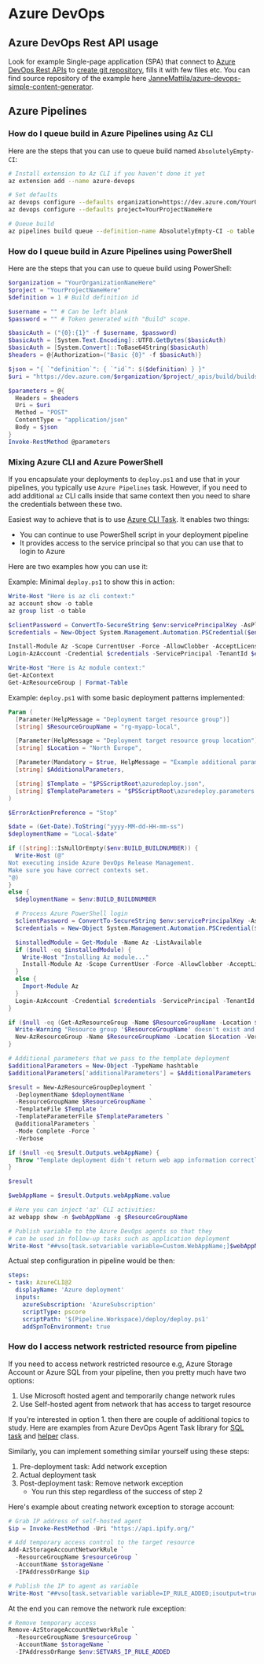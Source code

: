 # Azure DevOps

## Azure DevOps Rest API usage

Look for example Single-page application (SPA) that
connect to [Azure DevOps Rest APIs](https://docs.microsoft.com/en-us/rest/api/azure/devops/?view=azure-devops-rest-5.1) to [create git repository](https://docs.microsoft.com/en-us/rest/api/azure/devops/git/repositories/create?view=azure-devops-rest-5.1),
fills it with few files etc. You can find source repository
of the example here [JanneMattila/azure-devops-simple-content-generator](https://github.com/JanneMattila/azure-devops-simple-content-generator).

## Azure Pipelines

### How do I queue build in Azure Pipelines using Az CLI

Here are the steps that you can use to queue build named `AbsolutelyEmpty-CI`:

```bash
# Install extension to Az CLI if you haven't done it yet
az extension add --name azure-devops

# Set defaults
az devops configure --defaults organization=https://dev.azure.com/YourOrganizationNameHere/
az devops configure --defaults project=YourProjectNameHere

# Queue build
az pipelines build queue --definition-name AbsolutelyEmpty-CI -o table
```

### How do I queue build in Azure Pipelines using PowerShell

Here are the steps that you can use to queue build using PowerShell:

```powershell
$organization = "YourOrganizationNameHere"
$project = "YourProjectNameHere"
$definition = 1 # Build definition id

$username = "" # Can be left blank
$password = "" # Token generated with "Build" scope.

$basicAuth = ("{0}:{1}" -f $username, $password)
$basicAuth = [System.Text.Encoding]::UTF8.GetBytes($basicAuth)
$basicAuth = [System.Convert]::ToBase64String($basicAuth)
$headers = @{Authorization=("Basic {0}" -f $basicAuth)}

$json = "{ `"definition`": { `"id`": $($definition) } }"
$uri = "https://dev.azure.com/$organization/$project/_apis/build/builds?api-version=2.0"

$parameters = @{
  Headers = $headers
  Uri = $uri
  Method = "POST"
  ContentType = "application/json"
  Body = $json
}
Invoke-RestMethod @parameters
```

### Mixing Azure CLI and Azure PowerShell

If you encapsulate your deployments to `deploy.ps1` and
use that in your pipelines, you typically use `Azure Pipelines` task.
However, if you need to add additional `az` CLI calls inside that
same context then you need to share the credentials between these two.

Easiest way to achieve that is to use [Azure CLI Task](https://docs.microsoft.com/en-us/azure/devops/pipelines/tasks/deploy/azure-cli?view=azure-devops). It enables two things:

- You can continue to use PowerShell script in your deployment pipeline
- It provides access to the service principal so that you can use that to login to Azure

Here are two examples how you can use it:

Example: Minimal `deploy.ps1` to show this in action:

```powershell
Write-Host "Here is az cli context:"
az account show -o table
az group list -o table

$clientPassword = ConvertTo-SecureString $env:servicePrincipalKey -AsPlainText -Force
$credentials = New-Object System.Management.Automation.PSCredential($env:servicePrincipalId, $clientPassword)

Install-Module Az -Scope CurrentUser -Force -AllowClobber -AcceptLicense
Login-AzAccount -Credential $credentials -ServicePrincipal -TenantId $env:tenantId

Write-Host "Here is Az module context:"
Get-AzContext
Get-AzResourceGroup | Format-Table
```

Example: `deploy.ps1` with some basic deployment patterns implemented:

```powershell
Param (
  [Parameter(HelpMessage = "Deployment target resource group")] 
  [string] $ResourceGroupName = "rg-myapp-local",

  [Parameter(HelpMessage = "Deployment target resource group location")] 
  [string] $Location = "North Europe",

  [Parameter(Mandatory = $true, HelpMessage = "Example additional parameter")]
  [string] $AdditionalParameters,

  [string] $Template = "$PSScriptRoot\azuredeploy.json",
  [string] $TemplateParameters = "$PSScriptRoot\azuredeploy.parameters.json"
)

$ErrorActionPreference = "Stop"

$date = (Get-Date).ToString("yyyy-MM-dd-HH-mm-ss")
$deploymentName = "Local-$date"

if ([string]::IsNullOrEmpty($env:BUILD_BUILDNUMBER)) {
  Write-Host (@"
Not executing inside Azure DevOps Release Management.
Make sure you have correct contexts set.
"@)
}
else {
  $deploymentName = $env:BUILD_BUILDNUMBER

  # Process Azure PowerShell login
  $clientPassword = ConvertTo-SecureString $env:servicePrincipalKey -AsPlainText -Force
  $credentials = New-Object System.Management.Automation.PSCredential($env:servicePrincipalId, $clientPassword)

  $installedModule = Get-Module -Name Az -ListAvailable
  if ($null -eq $installedModule) {
    Write-Host "Installing Az module..."
    Install-Module Az -Scope CurrentUser -Force -AllowClobber -AcceptLicense
  }
  else {
    Import-Module Az
  }
  Login-AzAccount -Credential $credentials -ServicePrincipal -TenantId $env:tenantId
}

if ($null -eq (Get-AzResourceGroup -Name $ResourceGroupName -Location $Location -ErrorAction SilentlyContinue)) {
  Write-Warning "Resource group '$ResourceGroupName' doesn't exist and it will be created."
  New-AzResourceGroup -Name $ResourceGroupName -Location $Location -Verbose
}

# Additional parameters that we pass to the template deployment
$additionalParameters = New-Object -TypeName hashtable
$additionalParameters['additionalParameters'] = $AdditionalParameters

$result = New-AzResourceGroupDeployment `
  -DeploymentName $deploymentName `
  -ResourceGroupName $ResourceGroupName `
  -TemplateFile $Template `
  -TemplateParameterFile $TemplateParameters `
  @additionalParameters `
  -Mode Complete -Force `
  -Verbose

if ($null -eq $result.Outputs.webAppName) {
  Throw "Template deployment didn't return web app information correctly and therefore deployment is cancelled."
}

$result

$webAppName = $result.Outputs.webAppName.value

# Here you can inject 'az' CLI activities:
az webapp show -n $webAppName -g $ResourceGroupName

# Publish variable to the Azure DevOps agents so that they
# can be used in follow-up tasks such as application deployment
Write-Host "##vso[task.setvariable variable=Custom.WebAppName;]$webAppName"
```

Actual step configuration in pipeline would be then:

```yaml
steps:
- task: AzureCLI@2
  displayName: 'Azure deployment'
  inputs:
    azureSubscription: 'AzureSubscription'
    scriptType: pscore
    scriptPath: '$(Pipeline.Workspace)/deploy/deploy.ps1'
    addSpnToEnvironment: true
```

### How do I access network restricted resource from pipeline

If you need to access network restricted resource e.g,
Azure Storage Account or Azure SQL from your pipeline,
then you pretty much have two options:

1. Use Microsoft hosted agent and temporarily change network rules
2. Use Self-hosted agent from network that has access to target resource

If you're interested in option 1. then there are couple of additional
topics to study. Here are examples from Azure DevOps Agent Task library
for [SQL task](https://github.com/microsoft/azure-pipelines-tasks/blob/f65985e174a41c5a694a1c246ee4cae26829f4c8/Tasks/SqlAzureDacpacDeploymentV1/SqlAzureActions.ps1#L397-L436)
and [helper](https://github.com/microsoft/azure-pipelines-tasks/blob/acc64cc7292c98597908325e53af9f898a896189/Tasks/Common/VstsAzureRestHelpers_/VstsAzureRestHelpers_.psm1#L873-L942)
class. 

Similarly, you can implement something similar yourself
using these steps:

1. Pre-deployment task: Add network exception
2. Actual deployment task
3. Post-deployment task: Remove network exception
    - You run this step regardless of the success of step 2

Here's example about creating network exception to storage account:

```powershell
# Grab IP address of self-hosted agent
$ip = Invoke-RestMethod -Uri "https://api.ipify.org/"

# Add temporary access control to the target resource
Add-AzStorageAccountNetworkRule `
  -ResourceGroupName $resourceGroup `
  -AccountName $storageName `
  -IPAddressOrRange $ip

# Publish the IP to agent as variable
Write-Host "##vso[task.setvariable variable=IP_RULE_ADDED;isoutput=true]$ip"
```

At the end you can remove the network rule exception:

```powershell
# Remove temporary access
Remove-AzStorageAccountNetworkRule `
  -ResourceGroupName $resourceGroup `
  -AccountName $storageName `
  -IPAddressOrRange $env:SETVARS_IP_RULE_ADDED
```
